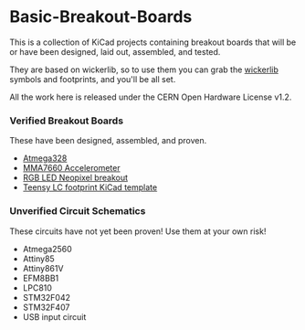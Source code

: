 # Basic-Breakout-Boards

This is a collection of KiCad projects containing breakout boards that will be or have been designed, laid out, assembled, and tested. 

They are based on wickerlib, so to use them you can grab the <a href="https://github.com/wickerbox/wickerlib">wickerlib</a> symbols and footprints, and you'll be all set.

All the work here is released under the CERN Open Hardware License v1.2. 

### Verified Breakout Boards 

These have been designed, assembled, and proven.

- [Atmega328](https://github.com/wickerbox/Basic-Breakout-Boards/tree/master/atmega328)
- [MMA7660 Accelerometer](https://github.com/wickerbox/Basic-Breakout-Boards/tree/master/mma7660-sensor-breakout)
- [RGB LED Neopixel breakout](https://github.com/wickerbox/Basic-Breakout-Boards/tree/master/neopixel-ws2812b-breakout)
- [Teensy LC footprint KiCad template](https://github.com/wickerbox/Basic-Breakout-Boards/tree/master/teensy-lc-test)

### Unverified Circuit Schematics

These circuits have not yet been proven! Use them at your own risk!

- Atmega2560
- Attiny85 
- Attiny861V
- EFM8BB1
- LPC810
- STM32F042
- STM32F407
- USB input circuit

